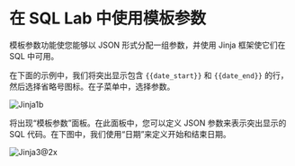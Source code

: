 # 在 SQL Lab 中使用模板参数

模板参数功能使您能够以 JSON 形式分配一组参数，并使用 Jinja 框架使它们在 SQL 中可用。

在下面的示例中，我们将突出显示包含 `{{date_start}}` 和 `{{date_end}}` 的行，然后选择省略号图标。在子菜单中，选择参数。

![Jinja1b](https://cdn.document360.io/4749ddf8-aa05-4f3f-80e1-07a5d2d0f137/Images/Documentation/Jinja1b.png)

将出现“模板参数”面板。在此面板中，您可以定义 JSON 参数来表示突出显示的 SQL 代码。在下图中，我们使用“日期”来定义开始和结束日期。

![Jinja3@2x](https://cdn.document360.io/4749ddf8-aa05-4f3f-80e1-07a5d2d0f137/Images/Documentation/Jinja3@2x.png)

